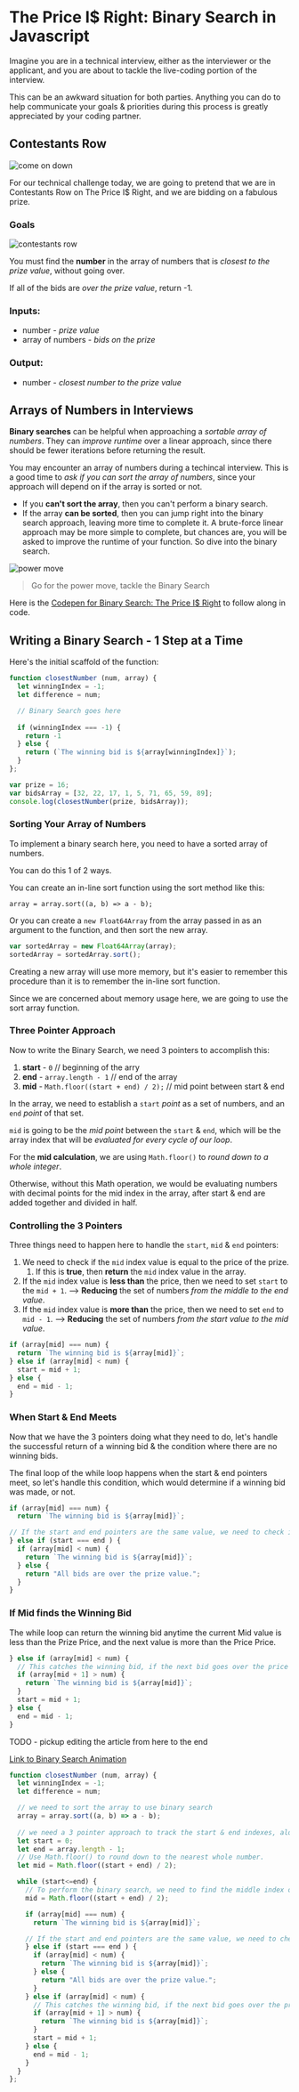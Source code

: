 # The Price I$ Right: Binary Search in Javascript
Imagine you are in a technical interview, either as the interviewer or the applicant, and you are about to tackle the live-coding portion of the interview. 

This can be an awkward situation for both parties. Anything you can do to help communicate your goals & priorities during this process is greatly appreciated by your coding partner.
## Contestants Row

![come on down](./images/price-is-right-come-on-down.gif)

For our technical challenge today, we are going to pretend that we are in Contestants Row on The Price I$ Right, and we are bidding on a fabulous prize.

### Goals
![contestants row](./images/contestants-row.jpg)

You must find the **number** in the array of numbers that is *closest to the prize value*, without going over.

If all of the bids are *over the prize value*, return -1.

### Inputs:
- number - *prize value*
- array of numbers - *bids on the prize*

### Output:
- number - *closest number to the prize value*

## Arrays of Numbers in Interviews
**Binary searches** can be helpful when approaching a *sortable array of numbers*. They can *improve runtime* over a linear approach, since there should be fewer iterations before returning the result.

You may encounter an array of numbers during a techincal interview. This is a good time to *ask if you can sort the array of numbers*, since your approach will depend on if the array is sorted or not. 

- If you **can't sort the array**, then you can't perform a binary search. 
- If the array **can be sorted**, then you can jump right into the binary search approach, leaving more time to complete it. A brute-force linear approach may be more simple to complete, but chances are, you will be asked to improve the runtime of your function. So dive into the binary search.

![power move](./images/contestant-amazed-1-dollar.gif)

> Go for the power move, tackle the Binary Search

Here is the [Codepen for Binary Search: The Price I$ Right](https://codepen.io/JasonToups/pen/YzepqGQ) to follow along in code.



## Writing a Binary Search - 1 Step at a Time

Here's the initial scaffold of the function:

```javascript
function closestNumber (num, array) {
  let winningIndex = -1;
  let difference = num;

  // Binary Search goes here
  
  if (winningIndex === -1) {
    return -1
  } else {
    return (`The winning bid is ${array[winningIndex]}`);
  }
};

var prize = 16;
var bidsArray = [32, 22, 17, 1, 5, 71, 65, 59, 89];
console.log(closestNumber(prize, bidsArray));
```

### Sorting Your Array of Numbers
To implement a binary search here, you need to have a sorted array of numbers.

You can do this 1 of 2 ways.

You can create an in-line sort function using the sort method like this:

`array = array.sort((a, b) => a - b);`

Or you can create a `new Float64Array` from the array passed in as an argument to the function, and then sort the new array.

```javascript
var sortedArray = new Float64Array(array);
sortedArray = sortedArray.sort();
```

Creating a new array will use more memory, but it's easier to remember this procedure than it is to remember the in-line sort function.

Since we are concerned about memory usage here, we are going to use the sort array function.

### Three Pointer Approach

Now to write the Binary Search, we need 3 pointers to accomplish this:
1. **start** - `0` // beginning of the arry
2. **end** - `array.length - 1` // end of the array
3. **mid** - `Math.floor((start + end) / 2);` // mid point between start & end

In the array, we need to establish a `start` *point* as a set of numbers, and an `end` *point* of that set. 

`mid` is going to be the *mid point* between the `start` & `end`, which will be the array index that will be *evaluated for every cycle of our loop*.

For the **mid calculation**, we are using `Math.floor()` to *round down to a whole integer*. 

Otherwise, without this Math operation, we would be evaluating numbers with decimal points for the mid index in the array, after start & end are added together and divided in half.

### Controlling the 3 Pointers

  Three things need to happen here to handle the `start`, `mid` & `end` pointers:
  1. We need to check if the `mid` index value is equal to the price of the prize.
     1. If this is **true**, then **return** the `mid` index value in the array.
  2. If the `mid` index value is **less than** the price, then we need to set `start` to the `mid + 1`. --> **Reducing** the set of numbers *from the middle to the end value*.
  3. If the `mid` index value is **more than** the price, then we need to set `end` to `mid - 1`. --> **Reducing** the set of numbers *from the start value to the mid value*.
  
```javascript
if (array[mid] === num) {
  return `The winning bid is ${array[mid]}`;
} else if (array[mid] < num) {
  start = mid + 1;
} else {
  end = mid - 1;
}
```

<!-- TODO update this section to reflect the new logic to return the winning value -->
### When Start & End Meets
Now that we have the 3 pointers doing what they need to do, let's handle the successful return of a winning bid & the condition where there are no winning bids.

The final loop of the while loop happens when the start & end pointers meet, so let's handle this condition, which would determine if a winning bid was made, or not.

```javascript
if (array[mid] === num) {
  return `The winning bid is ${array[mid]}`;

// If the start and end pointers are the same value, we need to check if the mid value is less than the prize value.
} else if (start === end ) {
  if (array[mid] < num) {
    return `The winning bid is ${array[mid]}`;
  } else {
    return "All bids are over the prize value.";
  }
}
```

### If Mid finds the Winning Bid
The while loop can return the winning bid anytime the current Mid value is less than the Prize Price, and the next value is more than the Price Price.

```javascript
} else if (array[mid] < num) {
  // This catches the winning bid, if the next bid goes over the price of the prize.
  if (array[mid + 1] > num) {
    return `The winning bid is ${array[mid]}`;
  }
  start = mid + 1;
} else {
  end = mid - 1;
}
```

TODO - pickup editing the article from here to the end

[Link to Binary Search Animation](https://editor.p5js.org/JasonToups/sketches/ltjU85pm1)

```javascript
function closestNumber (num, array) {
  let winningIndex = -1;
  let difference = num;

  // we need to sort the array to use binary search
  array = array.sort((a, b) => a - b);
  
  // we need a 3 pointer approach to track the start & end indexes, along with the middle of them, which will be set during each while loop.
  let start = 0;
  let end = array.length - 1;
  // Use Math.floor() to round down to the nearest whole number.
  let mid = Math.floor((start + end) / 2);

  while (start<=end) {
    // To perform the binary search, we need to find the middle index of the array, for every cycle of the loop. 
    mid = Math.floor((start + end) / 2);

    if (array[mid] === num) {
      return `The winning bid is ${array[mid]}`;

    // If the start and end pointers are the same value, we need to check if the mid value is less than the prize value.
    } else if (start === end ) {
      if (array[mid] < num) {
        return `The winning bid is ${array[mid]}`;
      } else {
        return "All bids are over the prize value.";
      }
    } else if (array[mid] < num) {
      // This catches the winning bid, if the next bid goes over the price of the prize.
      if (array[mid + 1] > num) {
        return `The winning bid is ${array[mid]}`;
      }
      start = mid + 1;
    } else {
      end = mid - 1;
    }
  }
};
```
